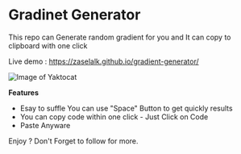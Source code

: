 # Gradinet Generator
This repo can Generate random gradient for you and It can copy to clipboard with one click

Live demo : https://zaselalk.github.io/gradient-generator/

![Image of Yaktocat](https://i.imgur.com/2ZdQ7HN.gif)

**Features**
* Esay to suffle You can use "Space" Button to get quickly results
* You can copy code within one click - Just Click on Code
* Paste Anyware

Enjoy ? Don't Forget to follow for more.
